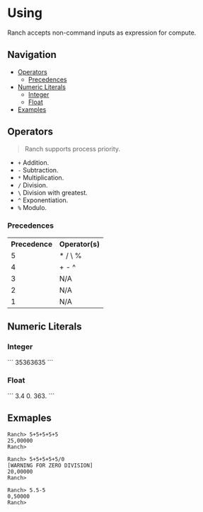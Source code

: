 # Using

Ranch accepts non-command inputs as expression for compute.

## Navigation
+ [Operators](#operators)
  + [Precedences](#precedences)
+ [Numeric Literals](#numeric-literals)
  + [Integer](#integer)
  + [Float](#float)
+ [Examples](#examples)

<h2 id="operators">Operators</h2>

> Ranch supports process priority.
>
+ `+` Addition.
+ `-` Subtraction.
+ `*` Multiplication.
+ `/` Division.
+ `\` Division with greatest.
+ `^` Exponentiation.
+ `%` Modulo.

<h3 id="precedences">Precedences</h3>
<table>
  <tr>
    <th>Precedence</th>
    <th>Operator(s)</th>
  </tr>
  <tr>
    <td>5</td>
    <td>* / \ %</td>
  </tr>
  <tr>
    <td>4</td>
    <td>+ - ^</td>
  </tr>
  <tr>
    <td>3</td>
    <td>N/A</td>
  </tr>
  <tr>
    <td>2</td>
    <td>N/A</td>
  </tr>
  <tr>
    <td>1</td>
    <td>N/A</td>
  </tr>
</table>

<h2 id="numeric-literals">Numeric Literals</h2>
<h3 id="integer">Integer</h3>
```
35363635
```

<h3 id="float">Float</h3>
```
3.4
0.
363.
```

<h2 id="examples">Exmaples</h2>

```
Ranch> 5+5+5+5+5
25,00000
Ranch>
```
```
Ranch> 5+5+5+5+5/0
[WARNING FOR ZERO DIVISION]
20,00000
Ranch>
```

```
Ranch> 5.5-5
0,50000
Ranch>
```
